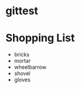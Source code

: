 # gittest

<h1>Shopping List</h1>
<ul>
	<li>bricks</li>
	<li>mortar</li>
	<li>wheelbarrow</li>
	<li>shovel</li>
	<li>gloves</li>
</ul>